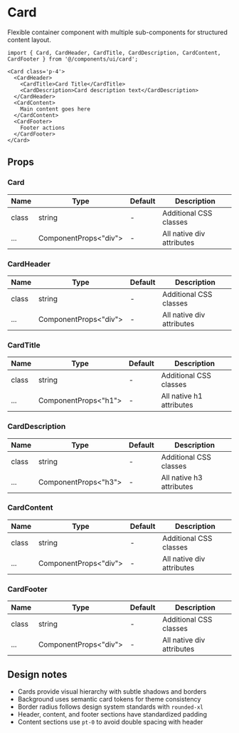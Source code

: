 # Card

Flexible container component with multiple sub-components for structured content layout.

```tsx
import { Card, CardHeader, CardTitle, CardDescription, CardContent, CardFooter } from '@/components/ui/card';

<Card class='p-4'>
  <CardHeader>
    <CardTitle>Card Title</CardTitle>
    <CardDescription>Card description text</CardDescription>
  </CardHeader>
  <CardContent>
    Main content goes here
  </CardContent>
  <CardFooter>
    Footer actions
  </CardFooter>
</Card>
```

## Props

### Card

| Name     | Type                    | Default | Description                  |
|----------|-------------------------|---------|------------------------------|
| class    | string                  | -       | Additional CSS classes       |
| ...      | ComponentProps<"div">   | -       | All native div attributes    |

### CardHeader

| Name     | Type                    | Default | Description                  |
|----------|-------------------------|---------|------------------------------|
| class    | string                  | -       | Additional CSS classes       |
| ...      | ComponentProps<"div">   | -       | All native div attributes    |

### CardTitle

| Name     | Type                    | Default | Description                  |
|----------|-------------------------|---------|------------------------------|
| class    | string                  | -       | Additional CSS classes       |
| ...      | ComponentProps<"h1">    | -       | All native h1 attributes     |

### CardDescription

| Name     | Type                    | Default | Description                  |
|----------|-------------------------|---------|------------------------------|
| class    | string                  | -       | Additional CSS classes       |
| ...      | ComponentProps<"h3">    | -       | All native h3 attributes     |

### CardContent

| Name     | Type                    | Default | Description                  |
|----------|-------------------------|---------|------------------------------|
| class    | string                  | -       | Additional CSS classes       |
| ...      | ComponentProps<"div">   | -       | All native div attributes    |

### CardFooter

| Name     | Type                    | Default | Description                  |
|----------|-------------------------|---------|------------------------------|
| class    | string                  | -       | Additional CSS classes       |
| ...      | ComponentProps<"div">   | -       | All native div attributes    |

## Design notes

- Cards provide visual hierarchy with subtle shadows and borders
- Background uses semantic card tokens for theme consistency
- Border radius follows design system standards with `rounded-xl`
- Header, content, and footer sections have standardized padding
- Content sections use `pt-0` to avoid double spacing with header
